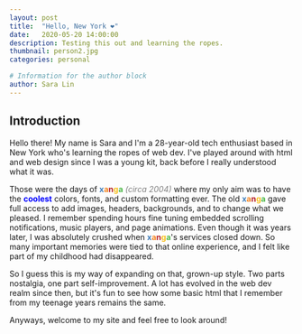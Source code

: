 ```yaml
---
layout: post
title:  "Hello, New York ❤"
date:   2020-05-20 14:00:00
description: Testing this out and learning the ropes. 
thumbnail: person2.jpg
categories: personal

# Information for the author block
author: Sara Lin
---
```


<h2> Introduction </h2>  <!-- style="color: #9FA8DA" -->

Hello there! My name is Sara and I'm a 28-year-old tech enthusiast based in New York who's learning the ropes of web dev. I've played around with html and web design since I was a young kit, back before I really understood what it was. 

Those were the days of <b><span style="color: #4480bb">x</span><span style="color: #f38522">a</span><span style="color: #b62025">n</span><span style="color: #f7c021">g</span><span style="color: #4db848">a</span></b> <span style="color: grey"><i>(circa 2004)</i></span> where my only aim was to have the <span style="color: blue"><b>coolest</b></span> colors, fonts, and custom formatting ever. The old <b><span style="color: #4480bb">x</span><span style="color: #f38522">a</span><span style="color: #b62025">n</span><span style="color: #f7c021">g</span><span style="color: #4db848">a</span></b> gave full access to add images, headers, backgrounds, and to change what we pleased. I remember spending hours fine tuning embedded scrolling notifications, music players, and page animations. Even though it was years later, I was absolutely crushed when <b><span style="color: #4480bb">x</span><span style="color: #f38522">a</span><span style="color: #b62025">n</span><span style="color: #f7c021">g</span><span style="color: #4db848">a</span></b>'s services closed down. So many important memories were tied to that online experience, and I felt like part of my childhood had disappeared. 

So I guess this is my way of expanding on that, grown-up style. Two parts nostalgia, one part self-improvement. A lot has evolved in the web dev realm since then, but it's fun to see how some basic html that I remember from my teenage years remains the same. 

Anyways, welcome to my site and feel free to look around!